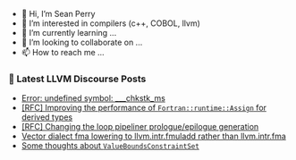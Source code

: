 - 👋 Hi, I’m Sean Perry
- 👀 I’m interested in compilers (c++, COBOL, llvm)
- 🌱 I’m currently learning ...
- 💞️ I’m looking to collaborate on ...
- 📫 How to reach me ...

<!---
s66perry/s66perry is a ✨ special ✨ repository because its `README.md` (this file) appears on your GitHub profile.
You can click the Preview link to take a look at your changes.
--->
### 📕 Latest LLVM Discourse Posts

<!-- DISCOURSE-LLVM:START -->
- [Error: undefined symbol: ___chkstk_ms](https://discourse.llvm.org/t/error-undefined-symbol-chkstk-ms/86707#post_6)
- [[RFC] Improving the performance of `Fortran::runtime::Assign` for derived types](https://discourse.llvm.org/t/rfc-improving-the-performance-of-fortran-assign-for-derived-types/84906#post_12)
- [[RFC] Changing the loop pipeliner prologue/epilogue generation](https://discourse.llvm.org/t/rfc-changing-the-loop-pipeliner-prologue-epilogue-generation/86378#post_5)
- [Vector dialect fma lowering to llvm.intr.fmuladd rather than llvm.intr.fma](https://discourse.llvm.org/t/vector-dialect-fma-lowering-to-llvm-intr-fmuladd-rather-than-llvm-intr-fma/86719#post_3)
- [Some thoughts about `ValueBoundsConstraintSet`](https://discourse.llvm.org/t/some-thoughts-about-valueboundsconstraintset/84055#post_12)
<!-- DISCOURSE-LLVM:END -->
